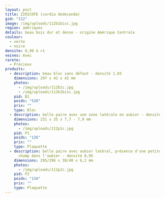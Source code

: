 ```yaml
---
layout: post
title: ZIRICOTE (cordia dodecanda)
gid: "112"
image: /img/uploads/112b1bisc.jpg
region: amériques
details: beau bois dur et dense - origine Amérique Centrale
couleur:
  - verte
  - noire
densite: 0,90 à >1
veines: Avec
rarete:
  - Précieux
produits:
  - description: beau bloc sans défaut - densité 1,03
    dimensions: 297 x 42 x 42 mm
    photos:
      - /img/uploads/112b1c.jpg
      - /img/uploads/112b1bisc.jpg
    pid: B1
    poids: "520"
    prix: ""
    type: Bloc
  - description: belle paire avec une zone latérale en aubier - densité 1
    dimensions: 231 x 35 x 7,7 - 7,9 mm
    photos:
      - /img/uploads/112p1c.jpg
    pid: P1
    poids: "126"
    prix: ""
    type: Plaquette
  - description: belle paire avec aubier latéral, présence d'une petite fissure sur
      champ dans l'aubier - densité 0,95
    dimensions: 295/296 x 38/40 x 6,2 mm
    photos:
      - /img/uploads/112p2c.jpg
    pid: P2
    poids: "134"
    prix: ""
    type: Plaquette
---
```

